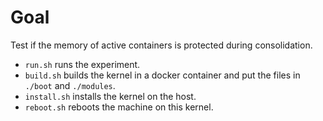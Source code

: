 Goal
====

Test if the memory of active containers is protected during consolidation.

* `run.sh` runs the experiment.
* `build.sh` builds the kernel in a docker container and put the files in `./boot` and `./modules`.
* `install.sh` installs the kernel on the host.
* `reboot.sh` reboots the machine on this kernel.
